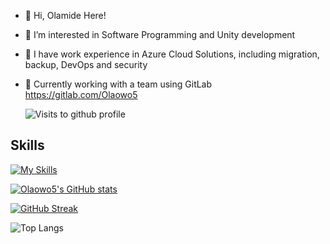 - 👋 Hi, Olamide Here!
- 👀 I’m interested in Software Programming and Unity development
- 🌱 I have work experience in Azure Cloud Solutions, including migration, backup, DevOps and security
- 👾 Currently working with a team using GitLab https://gitlab.com/Olaowo5
  

  <img src="https://komarev.com/ghpvc/?username=Olaowo5&style=flat-square&color=blue" alt="Visits to github profile"/>

## Skills

[![My Skills](https://skillicons.dev/icons?i=js,html,css,azure,androidstudio,vscode,react,eclipse,php,py,unity,unreal,webflow,powershell,gradle,mysql&perline=4)](https://skillicons.dev)
<!---
Olaowo5/Olaowo5 is a ✨ special ✨ repository because its `README.md` (this file) appears on your GitHub profile.
You can click the Preview link to take a look at your changes.
--->
<!-- github-readme-stats-five-ecru-29.vercel.app -->
<!-- github-readme-stats.vercel.app/api -->
<!-- https://github-readme-stats-olaowolabi-hotmailcou.vercel.app/-->
[![Olaowo5's GitHub stats]( https://github-readme-stats-olaowolabi-hotmailcou.vercel.app/api?username=olaowo5&show_icons=true&theme=algolia)](https://github.com/anuraghazra/github-readme-stats)

[![GitHub Streak](https://streak-stats.demolab.com?user=olaowo5&theme=catppuccin-macchiato&border_radius=20&mode=weekly&type=png&fire=6004EB&ring=6500EB)](https://git.io/streak-stats)



![Top Langs]( https://github-readme-stats-olaowolabi-hotmailcou.vercel.app/api/top-langs/?username=olaowo5&size_weight=0.5&count_weight=0.5&langs_count=8&layout=donut-vertical&theme=aura)




